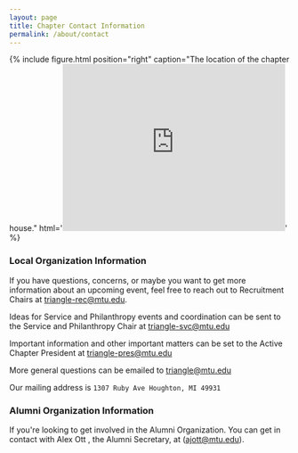 ```yaml
---
layout: page
title: Chapter Contact Information
permalink: /about/contact
---
```


{% include figure.html position="right" caption="The location of the chapter house." html='<iframe src="https://www.google.com/maps/embed?pb=!1m18!1m12!1m3!1d2714.941430962724!2d-88.556049884476!3d47.119819279155394!2m3!1f0!2f0!3f0!3m2!1i1024!2i768!4f13.1!3m3!1m2!1s0x4d50c8238322281b%3A0x137b0e36c451b81!2s1307+Ruby+Ave%2C+Houghton%2C+MI+49931!5e0!3m2!1sen!2sus!4v1520549347901" width="400" height="300" frameborder="0" style="border:0" allowfullscreen></iframe>' %}

### Local Organization Information

If you have questions, concerns, or maybe you want to get more information about an upcoming event, feel free to reach out to Recruitment Chairs at [triangle-rec@mtu.edu](mailto:triangle-rec@mtu.edu).

Ideas for Service and Philanthropy events and coordination can be sent to the Service and Philanthropy Chair at [triangle-svc@mtu.edu](mailto:triangle-svc@mtu.edu)

Important information and other important matters can be set to the Active Chapter President at [triangle-pres@mtu.edu](mailto:triangle-pres@mtu.edu)

More general questions can be emailed to [triangle@mtu.edu](mailto:triangle@mtu.edu)

Our mailing address is `1307 Ruby Ave Houghton, MI 49931`

### Alumni Organization Information

If you're looking to get involved in the Alumni Organization. You can get in contact with Alex Ott , the Alumni Secretary, at ([ajott@mtu.edu](mailto:ajott@mtu.edu)).
